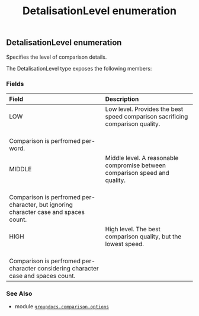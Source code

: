 ﻿---
title: DetalisationLevel enumeration
second_title: GroupDocs.Comparison for Python via .NET API References
description: 
type: docs
url: /python-net/groupdocs.comparison.options/detalisationlevel/
is_root: false
weight: 150
---

## DetalisationLevel enumeration

Specifies the level of comparison details.



The DetalisationLevel type exposes the following members:

### Fields
| Field | Description |
| :- | :- |
| LOW | Low level. Provides the best speed comparison sacrificing comparison quality. <br/>Comparison is perfromed per-word. |
| MIDDLE | Middle level. A reasonable compromise between comparison speed and quality. <br/>Comparison is perfromed per-character, but ignoring character case and spaces count. |
| HIGH | High level. The best comparison quality, but the lowest speed.<br/>Comparison is perfromed per-character considering character case and spaces count. |



### See Also
* module [`groupdocs.comparison.options`](..)
